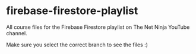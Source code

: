 # firebase-firestore-playlist
All course files for the Firebase Firestore playlist on The Net Ninja YouTube channel. 

Make sure you select the correct branch to see the files :)
